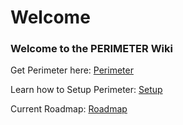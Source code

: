 # Welcome


### Welcome to the PERIMETER Wiki


Get Perimeter here:
[Perimeter](https://github.com/EM4Volts/Perimeter)

Learn how to Setup Perimeter:
[Setup](/setup.md)

Current Roadmap:
[Roadmap](/roadmap.md)


